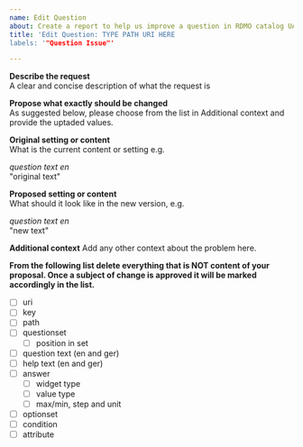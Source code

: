 ```yaml
---
name: Edit Question
about: Create a report to help us improve a question in RDMO catalog UA Ruhr. Provide suggestions for a new RDMO question or for updating an existing one.
title: 'Edit Question: TYPE PATH URI HERE
labels: '"Question Issue"'

---
```


**Describe the request**  
A clear and concise description of what the request is  


**Propose what exactly should be changed**  
As suggested below, please choose from the list in Additional context and provide the uptaded values.


**Original setting or content**   
What is the current content or setting e.g. 

*question text en*  
"original text"

**Proposed setting or content**   
What should it look like in the new version, e.g. 

*question text en*  
"new text"

**Additional context**
Add any other context about the problem here.

**From the following list delete everything that is NOT content of your proposal. Once a subject of change is approved it will be marked accordingly in the list.**  
- [ ] uri
- [ ] key
- [ ] path
- [ ] questionset
  - [ ] position in set
- [ ] question text (en and ger)
- [ ] help text (en and ger)
- [ ] answer
  - [ ] widget type
  - [ ] value type
  - [ ] max/min, step and unit
- [ ] optionset
- [ ] condition
- [ ] attribute
